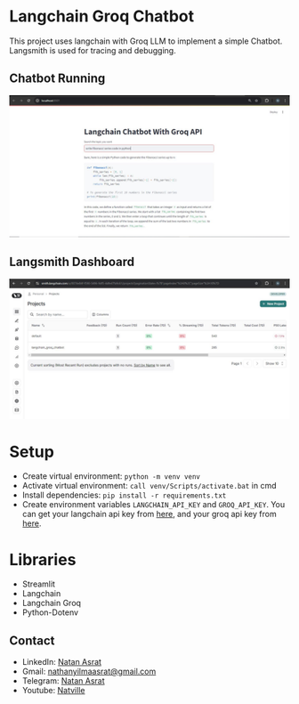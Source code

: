 # Langchain Groq Chatbot

This project uses langchain with Groq LLM to implement a simple Chatbot. Langsmith is used for tracing and debugging.

## Chatbot Running
![chatbot](./screenshots/chatbot.JPG)

## Langsmith Dashboard
![langsmith](./screenshots/langsmith.JPG)

# Setup
- Create virtual environment:  `python -m venv venv`
- Activate virtual environment: `call venv/Scripts/activate.bat` in cmd
- Install dependencies: `pip install -r requirements.txt`
- Create environment variables `LANGCHAIN_API_KEY` and `GROQ_API_KEY`. You can get your langchain api key from [here](https://smith.langchain.com/), and your groq api key from [here](https://console.groq.com/keys).



# Libraries
- Streamlit
- Langchain
- Langchain Groq
- Python-Dotenv


## Contact
 - LinkedIn: [Natan Asrat](https://linkedin.com/in/natan-asrat)
 - Gmail: nathanyilmaasrat@gmail.com
 - Telegram: [Natan Asrat](https://t.me/fail_your_way_to_success)
 - Youtube: [Natville](https://www.youtube.com/@natvilletutor)

